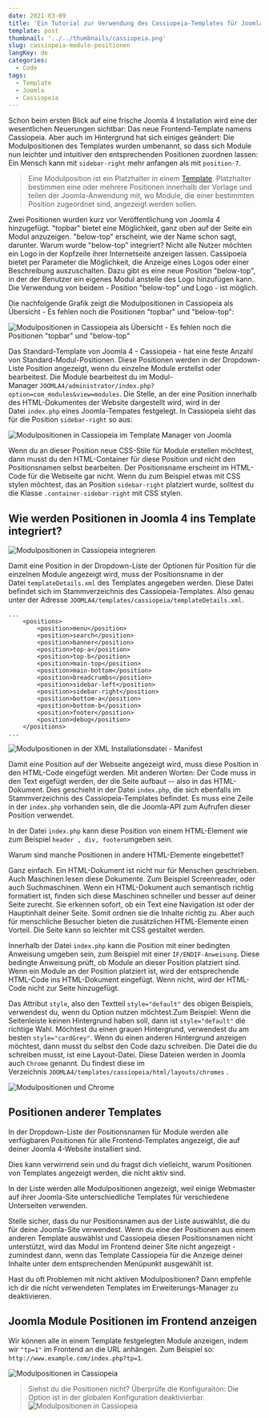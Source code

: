 ```yaml
---
date: 2021-03-09
title: 'Ein Tutorial zur Verwendung des Cassiopeia-Templates für Joomla 4 - Framework'
template: post
thumbnail: '../../thumbnails/cassiopeia.png'
slug: cassiopeia-module-positionen
langKey: de
categories:
  - Code
tags:
  - Template
  - Joomla
  - Cassiopeia
---
```


Schon beim ersten Blick auf eine frische Joomla 4 Installation wird eine der wesentlichen Neuerungen sichtbar: Das neue Frontend-Template namens Cassiopeia. Aber auch im Hintergrund hat sich einiges geändert: Die Modulpositionen des Templates wurden umbenannt, so dass sich Module nun leichter und intuitiver den entsprechenden Positionen zuordnen lassen: Ein Mensch kann mit `sidebar-right` mehr anfangen als mit `position-7`.

> Eine Modulposition ist ein Platzhalter in einem [Template](https://docs.joomla.org/Special:MyLanguage/Template). Platzhalter bestimmen eine oder mehrere Positionen innerhalb der Vorlage und teilen der Joomla-Anwendung mit, wo Module, die einer bestimmten Position zugeordnet sind, angezeigt werden sollen.

Zwei Positionen wurden kurz vor Veröffentlichung von Joomla 4 hinzugefügt. "topbar" bietet eine Möglichkeit, ganz oben auf der Seite ein Modul anzuzeigen. "below-top" erscheint, wie der Name schon sagt, darunter. Warum wurde "below-top" integriert? Nicht alle Nutzer möchten ein Logo in der Kopfzeile ihrer Internetseite anzeigen lassen. Cassipoeia bietet per Parameter die Möglichkeit, die Anzeige eines Logos oder einer Beschreibung auszuschalten. Dazu gibt es eine neue Position "below-top", in der der Benutzer ein eigenes Modul anstelle des Logo hinzufügen kann. Die Verwendung von beidem - Position "below-top" und Logo - ist möglich.

Die nachfolgende Grafik zeigt die Modulpositionen in Cassiopeia als Übersicht - Es fehlen noch die Positionen "topbar" und "below-top":

![Modulpositionen in Cassiopeia als Übersicht - Es fehlen noch die Positionen "topbar" und "below-top"](images/cassiopeia_module.png)

Das Standard-Template von Joomla 4 - Cassiopeia - hat eine feste Anzahl von Standard-Modul-Positionen. Diese Positionen werden in der Dropdown-Liste Position angezeigt, wenn du einzelne Module erstellst oder bearbeitest. Die Module bearbeitest du im Modul-Manager `JOOMLA4/administrator/index.php?option=com_modules&view=modules`. Die Stelle, an der eine Position innerhalb des HTML-Dokumentes der Website dargestellt wird, wird in der Datei `index.php` eines Joomla-Tempates festgelegt. In Cassiopeia sieht das für die Position `sidebar-right` so aus:

![Modulpositionen in Cassiopeia im Template Manager von Joomla](images/cp_mp_1.png)

Wenn du an dieser Position neue CSS-Stile für Module erstellen möchtest, dann musst du den HTML-Container für diese Position und nicht den Positionsnamen selbst bearbeiten. Der Positionsname erscheint im HTML-Code für die Webseite gar nicht. Wenn du zum Beispiel etwas mit CSS stylen möchtest, das an Position `sidebar-right` platziert wurde, solltest du die Klasse `.container-sidebar-right` mit CSS stylen.

## Wie werden Positionen in Joomla 4 ins Template integriert?

![Modulpositionen in Cassiopeia integrieren](images/cp_mp_2.png)

Damit eine Position in der Dropdown-Liste der Optionen für Position für die einzelnen Module angezeigt wird, muss der Positionsname in der Datei `templateDetails.xml` des Templates angegeben werden. Diese Datei befindet sich im Stammverzeichnis des Cassiopeia-Templates. Also genau unter der Adresse `JOOMLA4/templates/cassiopeia/templateDetails.xml`.

```
...
	<positions>
		<position>menu</position>
		<position>search</position>
		<position>banner</position>
		<position>top-a</position>
		<position>top-b</position>
		<position>main-top</position>
		<position>main-bottom</position>
		<position>breadcrumbs</position>
		<position>sidebar-left</position>
		<position>sidebar-right</position>
		<position>bottom-a</position>
		<position>bottom-b</position>
		<position>footer</position>
		<position>debug</position>
	</positions>
...
```

![Modulpositionen in der XML Installationsdatei - Manifest](images/cp_mp_3.png)

Damit eine Position auf der Webseite angezeigt wird, muss diese Position in den HTML-Code eingefügt werden. Mit anderen Worten: Der Code muss in den Text eigefügt werden, der die Seite aufbaut -- also in das HTML-Dokument. Dies geschieht in der Datei `index.php`, die sich ebenfalls im Stammverzeichnis des Cassiopeia-Templates befindet. Es muss eine Zeile in der `index.php` vorhanden sein, die die Joomla-API zum Aufrufen dieser Position verwendet.

In der Datei `index.php` kann diese Position von einem HTML-Element wie zum Beispiel `header , div, footer`umgeben sein.

Warum sind manche Positionen in andere HTML-Elemente eingebettet?

Ganz einfach. Ein HTML-Dokument ist nicht nur für Menschen geschrieben. Auch Maschinen lesen diese Dokumente. Zum Beispiel Screenreader, oder auch Suchmaschinen. Wenn ein HTML-Dokument auch semantisch richtig formatiert ist, finden sich diese Maschinen schneller und besser auf deiner Seite zurecht. Sie erkennen sofort, ob ein Text eine Navigation ist oder der Hauptinhalt deiner Seite. Somit ordnen sie die Inhalte richtig zu. Aber auch für menschliche Besucher bieten die zusätzlichen HTML-Elemente einen Vorteil. Die Seite kann so leichter mit CSS gestaltet werden.

Innerhalb der Datei `index.php` kann die Position mit einer bedingten Anweisung umgeben sein, zum Beispiel mit einer `IF/ENDIF-Anweisung`. Diese bedingte Anweisung prüft, ob Module an dieser Position platziert sind. Wenn ein Module an der Position platziert ist, wird der entsprechende HTML-Code ins HTML-Dokument eingefügt. Wenn nicht, wird der HTML-Code nicht zur Seite hinzugefügt.

Das Attribut `style`, also den Textteil `style="default"` des obigen Beispiels, verwendest du, wenn du Option nutzen möchtest.Zum Beispiel: Wenn die Seitenleiste keinen Hintergrund haben soll, dann ist `style="default"` die richtige Wahl. Möchtest du einen grauen Hintergrund, verwendest du am besten `style="cardGrey"`. Wenn du einen anderen Hintergrund anzeigen möchtest, dann musst du selbst den Code dazu schreiben. Die Datei die du schreiben musst, ist eine Layout-Datei. Diese Dateien werden in Joomla auch `Chrome` genannt. Du findest diese im Verzeichnis `JOOMLA4/templates/cassiopeia/html/layouts/chromes` .

![Modulpositionen und Chrome](images/cp_mp_4.png)

## Positionen anderer Templates

In der Dropdown-Liste der Positionsnamen für Module werden alle verfügbaren Positionen für alle Frontend-Templates angezeigt, die auf deiner Joomla 4-Website installiert sind.

Dies kann verwirrend sein und du fragst dich vielleicht, warum Positionen von Templates angezeigt werden, die nicht aktiv sind.

In der Liste werden alle Modulpositionen angezeigt, weil einige Webmaster auf ihrer Joomla-Site unterschiedliche Templates für verschiedene Unterseiten verwenden.

Stelle sicher, dass du nur Positionsnamen aus der Liste auswählst, die du für deine Joomla-Site verwendest. Wenn du eine der Positionen aus einem anderen Template auswählst und Cassiopeia diesen Positionsnamen nicht unterstützt, wird das Modul im Frontend deiner Site nicht angezeigt - zumindest dann, wenn das Template Cassiopeia für die Anzeige deiner Inhalte unter dem entsprechenden Menüpunkt ausgewählt ist.

Hast du oft Problemen mit nicht aktiven Modulpositionen? Dann empfehle ich dir die nicht verwendeten Templates im Erweiterungs-Manager zu deaktivieren.

## Joomla Module Positionen im Frontend anzeigen

Wir können alle in einem Template festgelegten Module anzeigen, indem wir `"tp=1"` im Frontend an die URL anhängen. Zum Beispiel so: `http://www.example.com/index.php?tp=1`.

![Modulpositionen in Cassiopeia](images/cp_templatepositionen2.png)

> Siehst du die Positionen nicht? Überprüfe die Konfiguraiton: Die Option ist in der globalen Konfiguration deaktivierbar.
> ![Modulpositionen in Cassiopeia](images/cp_templatepositionen.png)
<img src="https://vg04.met.vgwort.de/na/fa4a0a767c984db3b20c8b32fef88493" width="1" height="1" alt="">
